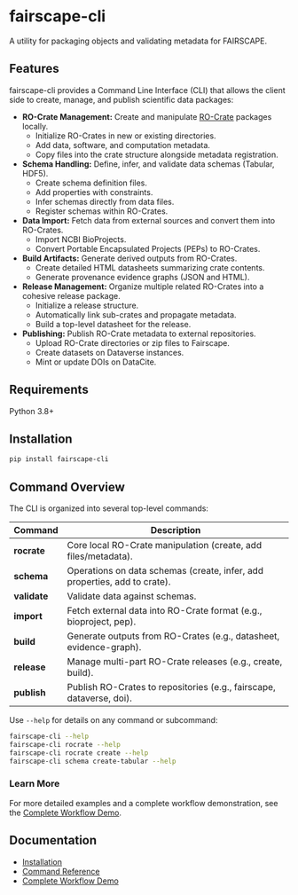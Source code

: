 # fairscape-cli

A utility for packaging objects and validating metadata for FAIRSCAPE.

## Features

fairscape-cli provides a Command Line Interface (CLI) that allows the client side to create, manage, and publish scientific data packages:

- **RO-Crate Management:** Create and manipulate [RO-Crate](https://www.researchobject.org/ro-crate/) packages locally.
    - Initialize RO-Crates in new or existing directories.
    - Add data, software, and computation metadata.
    - Copy files into the crate structure alongside metadata registration.
- **Schema Handling:** Define, infer, and validate data schemas (Tabular, HDF5).
    - Create schema definition files.
    - Add properties with constraints.
    - Infer schemas directly from data files.
    - Register schemas within RO-Crates. 
- **Data Import:** Fetch data from external sources and convert them into RO-Crates.
    - Import NCBI BioProjects.
    - Convert Portable Encapsulated Projects (PEPs) to RO-Crates.
- **Build Artifacts:** Generate derived outputs from RO-Crates.
    - Create detailed HTML datasheets summarizing crate contents.
    - Generate provenance evidence graphs (JSON and HTML).
- **Release Management:** Organize multiple related RO-Crates into a cohesive release package.
    - Initialize a release structure.
    - Automatically link sub-crates and propagate metadata.
    - Build a top-level datasheet for the release.
- **Publishing:** Publish RO-Crate metadata to external repositories.
    - Upload RO-Crate directories or zip files to Fairscape.
    - Create datasets on Dataverse instances.
    - Mint or update DOIs on DataCite.

## Requirements

Python 3.8+

## Installation

```bash
pip install fairscape-cli
```

## Command Overview

The CLI is organized into several top-level commands:

| Command      | Description                                                               |
| ------------ | ------------------------------------------------------------------------- |
| **rocrate**  | Core local RO-Crate manipulation (create, add files/metadata).            |
| **schema**   | Operations on data schemas (create, infer, add properties, add to crate). |
| **validate** | Validate data against schemas.                                            |
| **import**   | Fetch external data into RO-Crate format (e.g., bioproject, pep).         |
| **build**    | Generate outputs from RO-Crates (e.g., datasheet, evidence-graph).        |
| **release**  | Manage multi-part RO-Crate releases (e.g., create, build).                |
| **publish**  | Publish RO-Crates to repositories (e.g., fairscape, dataverse, doi).      |

Use `--help` for details on any command or subcommand:

```bash
fairscape-cli --help
fairscape-cli rocrate --help
fairscape-cli rocrate create --help
fairscape-cli schema create-tabular --help
```

### Learn More

For more detailed examples and a complete workflow demonstration, see the [Complete Workflow Demo](workflows/complete-demo.md).

## Documentation

- [Installation](setup.md)
- [Command Reference](commands/rocrate.md)
- [Complete Workflow Demo](workflows/complete-demo.md)
